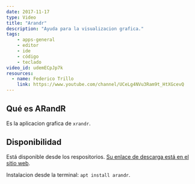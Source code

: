 ```yaml
---
date: 2017-11-17
type: Video
title: "Arandr"
description: "Ayuda para la visualizacion grafica."
tags:
    - apps-general
    - editor
    - ide
    - código
    - teclado
video_id: udemECpJp7k
resources:
  - name: Federico Trillo
    link: https://www.youtube.com/channel/UCeLg4NVu3Ram9t_HtXGcevQ
---
```


## Qué es ARandR
Es la aplicacion grafica de `xrandr`.

## Disponibilidad
Está disponible desde los respositorios. [Su enlace de descarga está en el sitio web](https://christian.amsuess.com/tools/arandr/).

Instalacion desde la terminal: `apt install arandr`.
